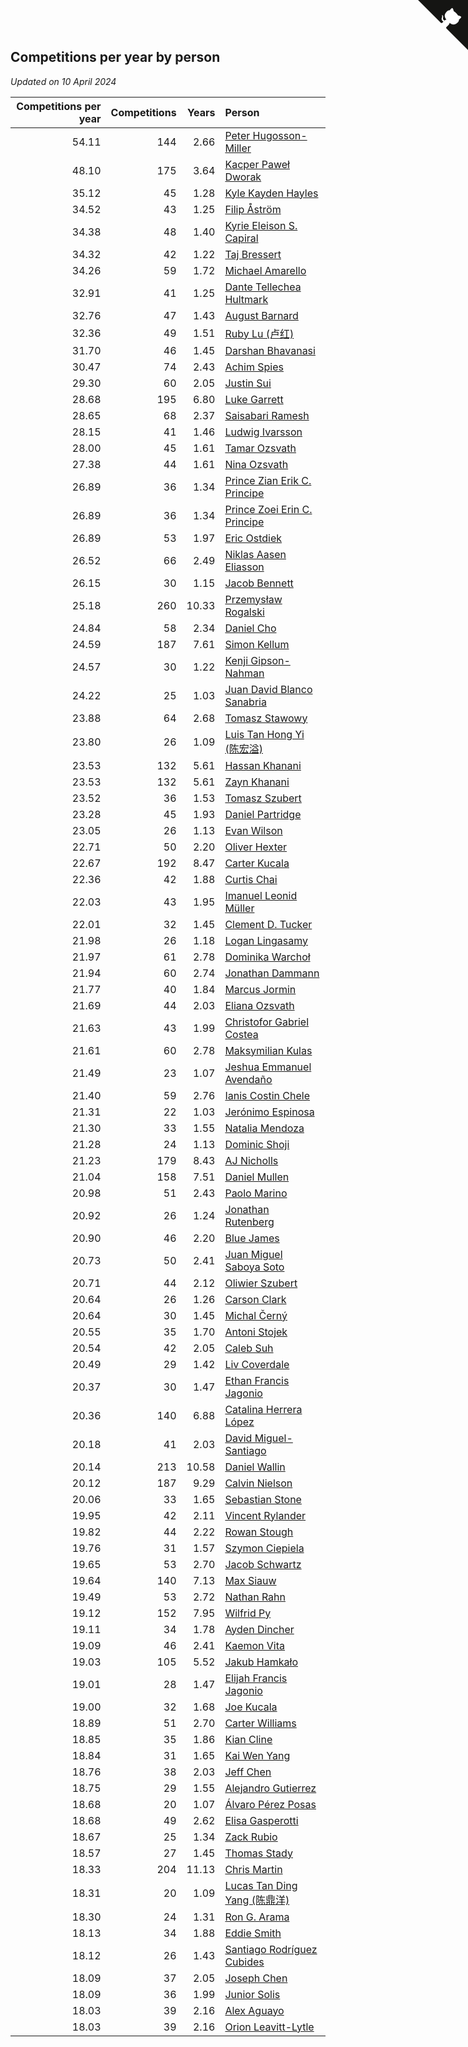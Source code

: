 ## Competitions per year by person

*Updated on 10 April 2024*

| Competitions per year | Competitions | Years | Person |
| ---: | ---: | ---: | :--- |
| 54.11 | 144 | 2.66 | [Peter Hugosson-Miller](https://www.worldcubeassociation.org/persons/2021HUGO01) |
| 48.10 | 175 | 3.64 | [Kacper Paweł Dworak](https://www.worldcubeassociation.org/persons/2020DWOR01) |
| 35.12 | 45 | 1.28 | [Kyle Kayden Hayles](https://www.worldcubeassociation.org/persons/2022HAYL02) |
| 34.52 | 43 | 1.25 | [Filip Åström](https://www.worldcubeassociation.org/persons/2023ASTR01) |
| 34.38 | 48 | 1.40 | [Kyrie Eleison S. Capiral](https://www.worldcubeassociation.org/persons/2022CAPI02) |
| 34.32 | 42 | 1.22 | [Taj Bressert](https://www.worldcubeassociation.org/persons/2023BRES01) |
| 34.26 | 59 | 1.72 | [Michael Amarello](https://www.worldcubeassociation.org/persons/2022AMAR09) |
| 32.91 | 41 | 1.25 | [Dante Tellechea Hultmark](https://www.worldcubeassociation.org/persons/2023HULT01) |
| 32.76 | 47 | 1.43 | [August Barnard](https://www.worldcubeassociation.org/persons/2022BARN21) |
| 32.36 | 49 | 1.51 | [Ruby Lu (卢红)](https://www.worldcubeassociation.org/persons/2022LURU01) |
| 31.70 | 46 | 1.45 | [Darshan Bhavanasi](https://www.worldcubeassociation.org/persons/2022BHAV01) |
| 30.47 | 74 | 2.43 | [Achim Spies](https://www.worldcubeassociation.org/persons/2021SPIE01) |
| 29.30 | 60 | 2.05 | [Justin Sui](https://www.worldcubeassociation.org/persons/2022SUIJ01) |
| 28.68 | 195 | 6.80 | [Luke Garrett](https://www.worldcubeassociation.org/persons/2017GARR05) |
| 28.65 | 68 | 2.37 | [Saisabari Ramesh](https://www.worldcubeassociation.org/persons/2021RAME01) |
| 28.15 | 41 | 1.46 | [Ludwig Ivarsson](https://www.worldcubeassociation.org/persons/2022IVAR01) |
| 28.00 | 45 | 1.61 | [Tamar Ozsvath](https://www.worldcubeassociation.org/persons/2022OZSV04) |
| 27.38 | 44 | 1.61 | [Nina Ozsvath](https://www.worldcubeassociation.org/persons/2022OZSV03) |
| 26.89 | 36 | 1.34 | [Prince Zian Erik C. Principe](https://www.worldcubeassociation.org/persons/2022PRIN08) |
| 26.89 | 36 | 1.34 | [Prince Zoei Erin C. Principe](https://www.worldcubeassociation.org/persons/2022PRIN09) |
| 26.89 | 53 | 1.97 | [Eric Ostdiek](https://www.worldcubeassociation.org/persons/2022OSTD01) |
| 26.52 | 66 | 2.49 | [Niklas Aasen Eliasson](https://www.worldcubeassociation.org/persons/2021ELIA01) |
| 26.15 | 30 | 1.15 | [Jacob Bennett](https://www.worldcubeassociation.org/persons/2023BENN04) |
| 25.18 | 260 | 10.33 | [Przemysław Rogalski](https://www.worldcubeassociation.org/persons/2013ROGA02) |
| 24.84 | 58 | 2.34 | [Daniel Cho](https://www.worldcubeassociation.org/persons/2021CHOD01) |
| 24.59 | 187 | 7.61 | [Simon Kellum](https://www.worldcubeassociation.org/persons/2016KELL12) |
| 24.57 | 30 | 1.22 | [Kenji Gipson-Nahman](https://www.worldcubeassociation.org/persons/2023GIPS01) |
| 24.22 | 25 | 1.03 | [Juan David Blanco Sanabria](https://www.worldcubeassociation.org/persons/2023SANA04) |
| 23.88 | 64 | 2.68 | [Tomasz Stawowy](https://www.worldcubeassociation.org/persons/2021STAW01) |
| 23.80 | 26 | 1.09 | [Luis Tan Hong Yi (陈宏溢)](https://www.worldcubeassociation.org/persons/2023YILU01) |
| 23.53 | 132 | 5.61 | [Hassan Khanani](https://www.worldcubeassociation.org/persons/2018KHAN26) |
| 23.53 | 132 | 5.61 | [Zayn Khanani](https://www.worldcubeassociation.org/persons/2018KHAN28) |
| 23.52 | 36 | 1.53 | [Tomasz Szubert](https://www.worldcubeassociation.org/persons/2022SZUB02) |
| 23.28 | 45 | 1.93 | [Daniel Partridge](https://www.worldcubeassociation.org/persons/2022PART02) |
| 23.05 | 26 | 1.13 | [Evan Wilson](https://www.worldcubeassociation.org/persons/2023WILS11) |
| 22.71 | 50 | 2.20 | [Oliver Hexter](https://www.worldcubeassociation.org/persons/2022HEXT01) |
| 22.67 | 192 | 8.47 | [Carter Kucala](https://www.worldcubeassociation.org/persons/2015KUCA01) |
| 22.36 | 42 | 1.88 | [Curtis Chai](https://www.worldcubeassociation.org/persons/2022CHAI02) |
| 22.03 | 43 | 1.95 | [Imanuel Leonid Müller](https://www.worldcubeassociation.org/persons/2022MULL02) |
| 22.01 | 32 | 1.45 | [Clement D. Tucker](https://www.worldcubeassociation.org/persons/2022TUCK09) |
| 21.98 | 26 | 1.18 | [Logan Lingasamy](https://www.worldcubeassociation.org/persons/2023LING02) |
| 21.97 | 61 | 2.78 | [Dominika Warchoł](https://www.worldcubeassociation.org/persons/2021WARC01) |
| 21.94 | 60 | 2.74 | [Jonathan Dammann](https://www.worldcubeassociation.org/persons/2021DAMM01) |
| 21.77 | 40 | 1.84 | [Marcus Jormin](https://www.worldcubeassociation.org/persons/2022JORM01) |
| 21.69 | 44 | 2.03 | [Eliana Ozsvath](https://www.worldcubeassociation.org/persons/2022OZSV01) |
| 21.63 | 43 | 1.99 | [Christofor Gabriel Costea](https://www.worldcubeassociation.org/persons/2022COST03) |
| 21.61 | 60 | 2.78 | [Maksymilian Kulas](https://www.worldcubeassociation.org/persons/2021KULA02) |
| 21.49 | 23 | 1.07 | [Jeshua Emmanuel Avendaño](https://www.worldcubeassociation.org/persons/2023AVEN01) |
| 21.40 | 59 | 2.76 | [Ianis Costin Chele](https://www.worldcubeassociation.org/persons/2021CHEL01) |
| 21.31 | 22 | 1.03 | [Jerónimo Espinosa](https://www.worldcubeassociation.org/persons/2023ESPI07) |
| 21.30 | 33 | 1.55 | [Natalia Mendoza](https://www.worldcubeassociation.org/persons/2022MEND24) |
| 21.28 | 24 | 1.13 | [Dominic Shoji](https://www.worldcubeassociation.org/persons/2023SHOJ01) |
| 21.23 | 179 | 8.43 | [AJ Nicholls](https://www.worldcubeassociation.org/persons/2015NICH04) |
| 21.04 | 158 | 7.51 | [Daniel Mullen](https://www.worldcubeassociation.org/persons/2016MULL04) |
| 20.98 | 51 | 2.43 | [Paolo Marino](https://www.worldcubeassociation.org/persons/2021MARI04) |
| 20.92 | 26 | 1.24 | [Jonathan Rutenberg](https://www.worldcubeassociation.org/persons/2023RUTE01) |
| 20.90 | 46 | 2.20 | [Blue James](https://www.worldcubeassociation.org/persons/2022JAME01) |
| 20.73 | 50 | 2.41 | [Juan Miguel Saboya Soto](https://www.worldcubeassociation.org/persons/2021SOTO01) |
| 20.71 | 44 | 2.12 | [Oliwier Szubert](https://www.worldcubeassociation.org/persons/2022SZUB01) |
| 20.64 | 26 | 1.26 | [Carson Clark](https://www.worldcubeassociation.org/persons/2023CLAR02) |
| 20.64 | 30 | 1.45 | [Michal Černý](https://www.worldcubeassociation.org/persons/2022CERN03) |
| 20.55 | 35 | 1.70 | [Antoni Stojek](https://www.worldcubeassociation.org/persons/2022STOJ03) |
| 20.54 | 42 | 2.05 | [Caleb Suh](https://www.worldcubeassociation.org/persons/2022SUHC01) |
| 20.49 | 29 | 1.42 | [Liv Coverdale](https://www.worldcubeassociation.org/persons/2022COVE02) |
| 20.37 | 30 | 1.47 | [Ethan Francis Jagonio](https://www.worldcubeassociation.org/persons/2022JAGO03) |
| 20.36 | 140 | 6.88 | [Catalina Herrera López](https://www.worldcubeassociation.org/persons/2017LOPE31) |
| 20.18 | 41 | 2.03 | [David Miguel-Santiago](https://www.worldcubeassociation.org/persons/2022MIGU02) |
| 20.14 | 213 | 10.58 | [Daniel Wallin](https://www.worldcubeassociation.org/persons/2013WALL03) |
| 20.12 | 187 | 9.29 | [Calvin Nielson](https://www.worldcubeassociation.org/persons/2014NIEL03) |
| 20.06 | 33 | 1.65 | [Sebastian Stone](https://www.worldcubeassociation.org/persons/2022STON09) |
| 19.95 | 42 | 2.11 | [Vincent Rylander](https://www.worldcubeassociation.org/persons/2022RYLA01) |
| 19.82 | 44 | 2.22 | [Rowan Stough](https://www.worldcubeassociation.org/persons/2022STOU01) |
| 19.76 | 31 | 1.57 | [Szymon Ciepiela](https://www.worldcubeassociation.org/persons/2022CIEP01) |
| 19.65 | 53 | 2.70 | [Jacob Schwartz](https://www.worldcubeassociation.org/persons/2021SCHW01) |
| 19.64 | 140 | 7.13 | [Max Siauw](https://www.worldcubeassociation.org/persons/2017SIAU02) |
| 19.49 | 53 | 2.72 | [Nathan Rahn](https://www.worldcubeassociation.org/persons/2021RAHN01) |
| 19.12 | 152 | 7.95 | [Wilfrid Py](https://www.worldcubeassociation.org/persons/2016PYWI01) |
| 19.11 | 34 | 1.78 | [Ayden Dincher](https://www.worldcubeassociation.org/persons/2022DINC01) |
| 19.09 | 46 | 2.41 | [Kaemon Vita](https://www.worldcubeassociation.org/persons/2021VITA01) |
| 19.03 | 105 | 5.52 | [Jakub Hamkało](https://www.worldcubeassociation.org/persons/2018HAMK01) |
| 19.01 | 28 | 1.47 | [Elijah Francis Jagonio](https://www.worldcubeassociation.org/persons/2022JAGO02) |
| 19.00 | 32 | 1.68 | [Joe Kucala](https://www.worldcubeassociation.org/persons/2022KUCA01) |
| 18.89 | 51 | 2.70 | [Carter Williams](https://www.worldcubeassociation.org/persons/2021WILL06) |
| 18.85 | 35 | 1.86 | [Kian Cline](https://www.worldcubeassociation.org/persons/2022CLIN01) |
| 18.84 | 31 | 1.65 | [Kai Wen Yang](https://www.worldcubeassociation.org/persons/2022YANG19) |
| 18.76 | 38 | 2.03 | [Jeff Chen](https://www.worldcubeassociation.org/persons/2022CHEN19) |
| 18.75 | 29 | 1.55 | [Alejandro Gutierrez](https://www.worldcubeassociation.org/persons/2022GUTI09) |
| 18.68 | 20 | 1.07 | [Álvaro Pérez Posas](https://www.worldcubeassociation.org/persons/2023POSA01) |
| 18.68 | 49 | 2.62 | [Elisa Gasperotti](https://www.worldcubeassociation.org/persons/2021GASP01) |
| 18.67 | 25 | 1.34 | [Zack Rubio](https://www.worldcubeassociation.org/persons/2022RUBI10) |
| 18.57 | 27 | 1.45 | [Thomas Stady](https://www.worldcubeassociation.org/persons/2022STAD01) |
| 18.33 | 204 | 11.13 | [Chris Martin](https://www.worldcubeassociation.org/persons/2013MART03) |
| 18.31 | 20 | 1.09 | [Lucas Tan Ding Yang (陈鼎洋)](https://www.worldcubeassociation.org/persons/2023YANG10) |
| 18.30 | 24 | 1.31 | [Ron G. Arama](https://www.worldcubeassociation.org/persons/2022ARAM01) |
| 18.13 | 34 | 1.88 | [Eddie Smith](https://www.worldcubeassociation.org/persons/2022SMIT20) |
| 18.12 | 26 | 1.43 | [Santiago Rodríguez Cubides](https://www.worldcubeassociation.org/persons/2022CUBI01) |
| 18.09 | 37 | 2.05 | [Joseph Chen](https://www.worldcubeassociation.org/persons/2022CHEN16) |
| 18.09 | 36 | 1.99 | [Junior Solis](https://www.worldcubeassociation.org/persons/2022SOLI03) |
| 18.03 | 39 | 2.16 | [Alex Aguayo](https://www.worldcubeassociation.org/persons/2022AGUA01) |
| 18.03 | 39 | 2.16 | [Orion Leavitt-Lytle](https://www.worldcubeassociation.org/persons/2022LEAV01) |


<a href="https://github.com/jonatanklosko/wca_statistics" class="github-corner" aria-label="View source on Github"><svg width="80" height="80" viewBox="0 0 250 250" style="fill:#151513; color:#fff; position: absolute; top: 0; border: 0; right: 0;" aria-hidden="true"><path d="M0,0 L115,115 L130,115 L142,142 L250,250 L250,0 Z"></path><path d="M128.3,109.0 C113.8,99.7 119.0,89.6 119.0,89.6 C122.0,82.7 120.5,78.6 120.5,78.6 C119.2,72.0 123.4,76.3 123.4,76.3 C127.3,80.9 125.5,87.3 125.5,87.3 C122.9,97.6 130.6,101.9 134.4,103.2" fill="currentColor" style="transform-origin: 130px 106px;" class="octo-arm"></path><path d="M115.0,115.0 C114.9,115.1 118.7,116.5 119.8,115.4 L133.7,101.6 C136.9,99.2 139.9,98.4 142.2,98.6 C133.8,88.0 127.5,74.4 143.8,58.0 C148.5,53.4 154.0,51.2 159.7,51.0 C160.3,49.4 163.2,43.6 171.4,40.1 C171.4,40.1 176.1,42.5 178.8,56.2 C183.1,58.6 187.2,61.8 190.9,65.4 C194.5,69.0 197.7,73.2 200.1,77.6 C213.8,80.2 216.3,84.9 216.3,84.9 C212.7,93.1 206.9,96.0 205.4,96.6 C205.1,102.4 203.0,107.8 198.3,112.5 C181.9,128.9 168.3,122.5 157.7,114.1 C157.9,116.9 156.7,120.9 152.7,124.9 L141.0,136.5 C139.8,137.7 141.6,141.9 141.8,141.8 Z" fill="currentColor" class="octo-body"></path></svg></a><style>.github-corner:hover .octo-arm{animation:octocat-wave 560ms ease-in-out}@keyframes octocat-wave{0%,100%{transform:rotate(0)}20%,60%{transform:rotate(-25deg)}40%,80%{transform:rotate(10deg)}}@media (max-width:500px){.github-corner:hover .octo-arm{animation:none}.github-corner .octo-arm{animation:octocat-wave 560ms ease-in-out}}</style>
